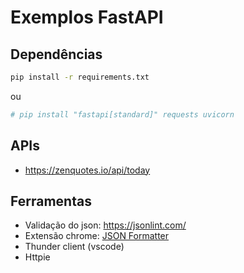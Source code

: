 # Exemplos FastAPI

## Dependências

```bash
pip install -r requirements.txt
```

ou
```bash
# pip install "fastapi[standard]" requests uvicorn
```

## APIs
- https://zenquotes.io/api/today

## Ferramentas

- Validação do json: https://jsonlint.com/
- Extensão chrome: [JSON Formatter](https://chromewebstore.google.com/detail/json-formatter/bcjindcccaagfpapjjmafapmmgkkhgoa)
- Thunder client (vscode)
- Httpie
